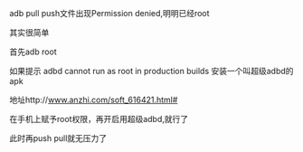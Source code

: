 adb pull push文件出现Permission denied,明明已经root

其实很简单

首先adb root

如果提示 adbd cannot run as root in production builds 
安装一个叫超级adbd的apk

地址http://www.anzhi.com/soft_616421.html#

在手机上赋予root权限，再开启用超级adbd,就行了


此时再push pull就无压力了